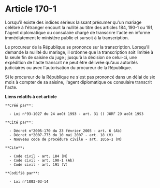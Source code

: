 # Article 170-1

Lorsqu'il existe des indices sérieux laissant présumer qu'un mariage célébré à l'étranger encourt la nullité au titre des
articles 184, 190-1 ou 191, l'agent diplomatique ou consulaire chargé de transcrire l'acte en informe immédiatement le
ministère public et sursoit à la transcription.

Le procureur de la République se prononce sur la transcription. Lorsqu'il demande la nullité du mariage, il ordonne que la
transcription soit limitée à la seule fin de saisine du juge ; jusqu'à la décision de celui-ci, une expédition de l'acte
transcrit ne peut être délivrée qu'aux autorités judiciaires ou avec l'autorisation du procureur de la République.

Si le procureur de la République ne s'est pas prononcé dans un délai de six mois à compter de sa saisine, l'agent
diplomatique ou consulaire transcrit l'acte.

**Liens relatifs à cet article**

	**Créé par**:

	  - Loi n°93-1027 du 24 août 1993 - art. 31 () JORF 29 août 1993

	**Cité par**:

	  - Décret n°2005-170 du 23 février 2005 - art. 6 (Ab)
	  - Décret n°2007-773 du 10 mai 2007 - art. 18 (V)
	  - Nouveau code de procédure civile - art. 1056-1 (M)

	**Cite**:

	  - Code civil - art. 184 (M)
	  - Code civil - art. 190-1 (Ab)
	  - Code civil - art. 191 (V)

	**Codifié par**:

	  - Loi n°1803-03-14
